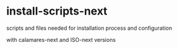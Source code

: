# install-scripts-next 
scripts and files needed for installation process and configuration

with calamares-next and ISO-next versions
